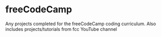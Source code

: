 # freeCodeCamp

Any projects completed for the freeCodeCamp coding curriculum.
Also includes projects/tutorials from fcc YouTube channel
